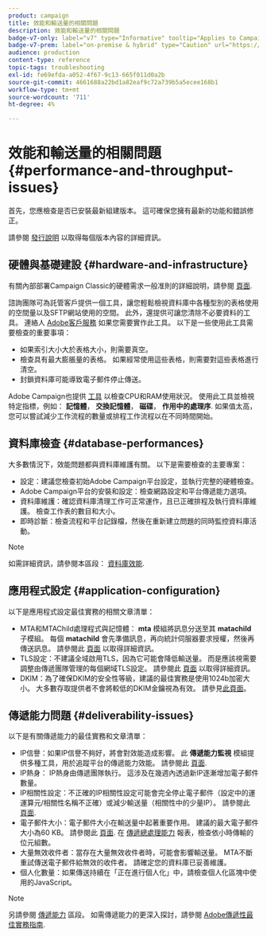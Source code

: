 ```yaml
---
product: campaign
title: 效能和輸送量的相關問題
description: 效能和輸送量的相關問題
badge-v7-only: label="v7" type="Informative" tooltip="Applies to Campaign Classic v7 only"
badge-v7-prem: label="on-premise & hybrid" type="Caution" url="https://experienceleague.adobe.com/docs/campaign-classic/using/installing-campaign-classic/architecture-and-hosting-models/hosting-models-lp/hosting-models.html" tooltip="Applies to on-premise and hybrid deployments only"
audience: production
content-type: reference
topic-tags: troubleshooting
exl-id: fe69efda-a052-4f67-9c13-665f011d0a2b
source-git-commit: 4661688a22bd1a82eaf9c72a739b5a5ecee168b1
workflow-type: tm+mt
source-wordcount: '711'
ht-degree: 4%

---
```


# 效能和輸送量的相關問題{#performance-and-throughput-issues}



首先，您應檢查是否已安裝最新組建版本。 這可確保您擁有最新的功能和錯誤修正。

請參閱 [發行說明](../../rn/using/latest-release.md) 以取得每個版本內容的詳細資訊。

## 硬體與基礎建設 {#hardware-and-infrastructure}

有關內部部署Campaign Classic的硬體需求一般准則的詳細說明，請參閱 [頁面](https://helpx.adobe.com/tw/campaign/kb/hardware-sizing-guide.html).

諮詢團隊可為託管客戶提供一個工具，讓您輕鬆檢視資料庫中各種型別的表格使用的空間量以及SFTP網站使用的空間。 此外，還提供可讓您清除不必要資料的工具。 連絡人 [Adobe客戶服務](https://helpx.adobe.com/tw/enterprise/admin-guide.html/enterprise/using/support-for-experience-cloud.ug.html) 如果您需要實作此工具。 以下是一些使用此工具需要檢查的重要事項：

* 如果索引大小大於表格大小，則需要真空。
* 檢查具有最大膨脹量的表格。 如果經常使用這些表格，則需要對這些表格進行清空。
* 封鎖資料庫可能導致電子郵件停止傳送。

Adobe Campaign也提供 [工具](../../production/using/monitoring-processes.md#manual-monitoring) 以檢查CPU和RAM使用狀況。 使用此工具並檢視特定指標，例如： **記憶體**， **交換記憶體**， **磁碟**， **作用中的處理序**. 如果值太高，您可以嘗試減少工作流程的數量或排程工作流程以在不同時間開始。

## 資料庫檢查 {#database-performances}

大多數情況下，效能問題都與資料庫維護有關。 以下是需要檢查的主要專案：

* 設定：建議您檢查初始Adobe Campaign平台設定，並執行完整的硬體檢查。
* Adobe Campaign平台的安裝和設定：檢查網路設定和平台傳遞能力選項。
* 資料庫維護：確認資料庫清理工作可正常運作，且已正確排程及執行資料庫維護。 檢查工作表的數目和大小。
* 即時診斷：檢查流程和平台記錄檔，然後在重新建立問題的同時監控資料庫活動。

>[!NOTE]
>
>如需詳細資訊，請參閱本區段： [資料庫效能](../../production/using/database-performances.md).

## 應用程式設定 {#application-configuration}

以下是應用程式設定最佳實務的相關文章清單：

* MTA和MTAChild處理程式與記憶體： **mta** 模組將訊息分送至其 **matachild** 子模組。 每個 **matachild** 會先準備訊息，再向統計伺服器要求授權，然後再傳送訊息。 請參閱此 [頁面](../../installation/using/email-deliverability.md) 以取得詳細資訊。
* TLS設定：不建議全域啟用TLS，因為它可能會降低輸送量。 而是應該視需要調整由傳遞團隊管理的每個網域TLS設定。 請參閱此 [頁面](../../installation/using/email-deliverability.md#mx-configuration) 以取得詳細資訊。
* DKIM：為了確保DKIM的安全性等級，建議的最佳實務是使用1024b加密大小。 大多數存取提供者不會將較低的DKIM金鑰視為有效。 請參見[此頁面](https://experienceleague.adobe.com/docs/deliverability-learn/deliverability-best-practice-guide/transition-process/infrastructure.html#authentication)。

## 傳遞能力問題 {#deliverability-issues}

以下是有關傳遞能力的最佳實務和文章清單：

* IP信譽：如果IP信譽不夠好，將會對效能造成影響。 此 **傳遞能力監視** 模組提供多種工具，用於追蹤平台的傳遞能力效能。 請參閱此 [頁面](../../delivery/using/monitoring-deliverability.md).
* IP熱身： IP熱身由傳遞團隊執行。 這涉及在幾週內透過新IP逐漸增加電子郵件數量。
* IP相關性設定：不正確的IP相關性設定可能會完全停止電子郵件（設定中的運運算元/相關性名稱不正確）或減少輸送量（相關性中的少量IP）。 請參閱此 [頁面](../../installation/using/email-deliverability.md#list-of-ip-addresses-to-use).
* 電子郵件大小：電子郵件大小在輸送量中起著重要作用。 建議的最大電子郵件大小為60 KB。 請參閱此 [頁面](https://helpx.adobe.com/legal/product-descriptions/campaign.html). 在 [傳遞總處理能力](../../reporting/using/global-reports.md#delivery-throughput) 報表，檢查依小時傳輸的位元組數。
* 大量無效收件者：當存在大量無效收件者時，可能會影響輸送量。 MTA不斷重試傳送電子郵件給無效的收件者。 請確定您的資料庫已妥善維護。
* 個人化數量：如果傳送持續在「正在進行個人化」中，請檢查個人化區塊中使用的JavaScript。

>[!NOTE]
>
>另請參閱 [傳遞能力](../../delivery/using/about-deliverability.md) 區段。 如需傳遞能力的更深入探討，請參閱 [Adobe傳遞性最佳實務指南](https://experienceleague.adobe.com/docs/deliverability-learn/deliverability-best-practice-guide/introduction.html?lang=zh-Hant).
